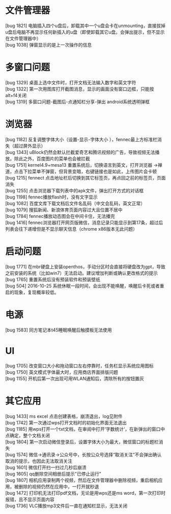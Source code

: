 # 文件管理器
[bug 1821] 电脑插入四个u盘后，卸载其中一个u盘会卡在unmounting，直接拔掉u盘后电脑不再显示任何新插入的u盘（即使卸载其它u盘。会弹出提示，但不显示在文件管理器中）    
[bug 1038] 弹窗显示的是上一次操作的信息   

# 多窗口问题
[bug 1329] 桌面上选中文件时，打开文档无法输入数字和英文字符    
[bug 1322] 第一次用图库打开截图消息，显示的画面没有窗口边框，只能按alt+f4关闭       
[bug 1319] 多窗口问题-截图后-点通知栏分享-弹出 android系统透明弹框       



# 浏览器
[bug 1182] 反复调整字体大小（设置-显示-字体大小 ），fennec最上方标准栏消失（超过屏外显示）       
[bug 1343] uBlock仍然会默认拦截爱奇艺和腾讯视频的广告，导致视频无法播放。除此之外，百度图片的菜单也会被拦截       
[bug 1751] kernel4.9+mesa13 重置系统后，切换语言到英文，打开浏览器 ->禅道，点击下拉菜单不弹窗，但背景变暗，右键链接也是如此，上传图片会卡顿       
[bug 1215] fennect 点击地址栏后切换到其它标签页，再点回之前的标签页，页面消失       
[bug 1255] 点击浏览器下载列表中的apk文件，弹出打开方式的对话框       
[bug 1198] fennec播放flash时，没有文字显示       
[bug 1082] 百度文库下载文档后文件名乱码（中文会乱码，英文正常）       
[bug 1079] 搜狐新闻、新浪体育页面内容过大且位置不居中       
[bug 1784] fennec播放动态图会在中间卡住，无法播完       
[bug 1416] fennec浏览器打开网页版微信，消息记录只能显示到第17条，超过后列表会往下递增但是不显示聊天信息（chrome x86版本无此问题）       


# 启动问题
[bug 1771] 在mbr硬盘上安装openthos，手动分区时会直接将硬盘改为gpt，导致之前安装的系统（比如win7）无法启动。建议增加判断或确认更改格式的提示
[bug 1765] 重置系统后没有预装软件和预装壁纸       
[bug 504] 2016-10-25 系统休眠一段时间，会出现不能唤醒，唤醒后卡死或者重启的现象，复现概率较低。      

# 电源
[bug 1583] 同方笔记本t45睡眠唤醒后触摸板无法使用       

# UI
[bug 1705] 改变窗口大小和拖动窗口左右停靠时，任务栏显示系统应用图标       
[bug 1750] 英文模式字体最大时，应用商店界面排版问题       
[bug 1155] 开机后第一次出现可用WLAN通知后，清除所有的按钮置灰       

# 其它应用
[bug 1433] ms excel 点击创建表格，崩溃退出，log见附件       
[bug 1742] 第一次通过wps打开文档时的初始化界面无法退出       
[bug 1185] 用wps打开一个txt文档，在审阅中打开‘字数统计‘，在新弹出的窗口中点确定，整个文档关闭       
[bug 1804] 第一次启动微信登录后，设置字体大小为最大，微信窗口的标题栏消失       
[bug 1574] 微信->通讯录->公众号中，长按公众号选择“取消关注“不会弹出确认取消的提示，也因此无法取消关注       
[bug 1601] 微信打开扫一扫过几秒后崩溃       
[bug 1605] qq删除空间相册后提示"已停止运行"       
[bug 1807] 相机应用录制两个视频，然后在文件管理器中删除视频，重启相机应用，被删除的视频仍然在应用中，一打开就秒退       
[bug 1472] 打印机无法打印pdf文档，无论是用wps还是ms word，第一次打印时报错，且不显示页面内容       
[bug 1736] VLC播放mp3文件后一直在通知栏显示，无法关闭       
